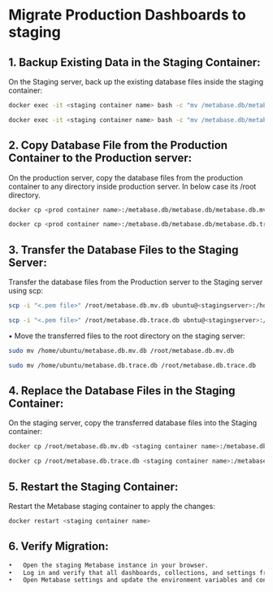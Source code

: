 # Migrate Production Dashboards to staging

## 1. Backup Existing Data in the Staging Container:
On the Staging server, back up the existing database files inside the staging container:
```bash
docker exec -it <staging container name> bash -c "mv /metabase.db/metabase.db.mv.db /metabase.db/metabase.db.mv.db.bak"
```
```bash
docker exec -it <staging container name> bash -c "mv /metabase.db/metabase.db.trace.db /metabase.db/metabase.db.trace.db.bak"
```
## 2. Copy Database File from the Production Container to the Production server:
On the production server, copy the database files from the production container to any directory inside production server.
In below case its /root directory.
```bash
docker cp <prod container name>:/metabase.db/metabase.db/metabase.db.mv.db /root/metabase.db.mv.db
```
```bash
docker cp <prod container name>:/metabase.db/metabase.db/metabase.db.trace.db /root/metabase.db.trace.db
```
## 3. Transfer the Database Files to the Staging Server:
Transfer the database files from the Production server to the Staging server using scp:
```bash
scp -i "<.pem file>" /root/metabase.db.mv.db ubuntu@<stagingserver>:/home/ubuntu/metabase.db.mv.db
```
```bash
scp -i "<.pem file>" /root/metabase.db.trace.db ubntu@<stagingserver>:/home/ubuntu/metabase.db.trace.db
```
•	Move the transferred files to the root directory on the staging server:

```bash
sudo mv /home/ubuntu/metabase.db.mv.db /root/metabase.db.mv.db
```
```bash
sudo mv /home/ubuntu/metabase.db.trace.db /root/metabase.db.trace.db
```
## 4. Replace the Database Files in the Staging Container:
On the staging server, copy the transferred database files into the Staging container:
```bash
docker cp /root/metabase.db.mv.db <staging container name>:/metabase.db/metabase.db/metabase.db.mv.db
```

```bash
docker cp /root/metabase.db.trace.db <staging container name>:/metabase.db/metabase.db/metabase.db.trace.db
```

## 5. Restart the Staging Container:
Restart the Metabase staging container to apply the changes:
```bash
docker restart <staging container name>
```

## 6. Verify Migration:
```bash
•	Open the staging Metabase instance in your browser.
•	Log in and verify that all dashboards, collections, and settings from the source are present.
•	Open Metabase settings and update the environment variables and configurations to reflect the staging environment.
```
